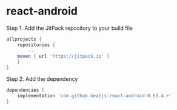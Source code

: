 # react-android

Step 1. Add the JitPack repository to your build file
```groovy
allprojects {
    repositories {
        ...
	maven { url 'https://jitpack.io' }
    }
}
```

Step 2. Add the dependency
```groovy
dependencies {
    implementation 'com.github.beatjs:react-android:0.63.4.+'
}
```
